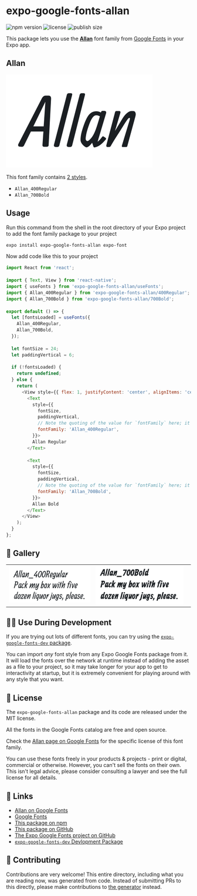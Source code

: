 # expo-google-fonts-allan

![npm version](https://flat.badgen.net/npm/v/expo-google-fonts-allan)
![license](https://flat.badgen.net/github/license/expo/google-fonts)
![publish size](https://flat.badgen.net/packagephobia/install/expo-google-fonts-allan)

This package lets you use the [**Allan**](https://fonts.google.com/specimen/Allan) font family from [Google Fonts](https://fonts.google.com/) in your Expo app.

## Allan

![Allan](./font-family.png)

This font family contains [2 styles](#-gallery).

- `Allan_400Regular`
- `Allan_700Bold`

## Usage

Run this command from the shell in the root directory of your Expo project to add the font family package to your project
```sh
expo install expo-google-fonts-allan expo-font
```

Now add code like this to your project
```js
import React from 'react';

import { Text, View } from 'react-native';
import { useFonts } from 'expo-google-fonts-allan/useFonts';
import { Allan_400Regular } from 'expo-google-fonts-allan/400Regular';
import { Allan_700Bold } from 'expo-google-fonts-allan/700Bold';

export default () => {
  let [fontsLoaded] = useFonts({
    Allan_400Regular,
    Allan_700Bold,
  });

  let fontSize = 24;
  let paddingVertical = 6;

  if (!fontsLoaded) {
    return undefined;
  } else {
    return (
      <View style={{ flex: 1, justifyContent: 'center', alignItems: 'center' }}>
        <Text
          style={{
            fontSize,
            paddingVertical,
            // Note the quoting of the value for `fontFamily` here; it expects a string!
            fontFamily: 'Allan_400Regular',
          }}>
          Allan Regular
        </Text>

        <Text
          style={{
            fontSize,
            paddingVertical,
            // Note the quoting of the value for `fontFamily` here; it expects a string!
            fontFamily: 'Allan_700Bold',
          }}>
          Allan Bold
        </Text>
      </View>
    );
  }
};

```

## 🔡 Gallery


||||
|-|-|-|
|![Allan_400Regular](.//400Regular/Allan_400Regular.ttf.png)|![Allan_700Bold](.//700Bold/Allan_700Bold.ttf.png)|||


## 👩‍💻 Use During Development

If you are trying out lots of different fonts, you can try using the [`expo-google-fonts-dev` package](https://github.com/freeboub/google-fonts/tree/master/font-packages/dev#readme).

You can import *any* font style from any Expo Google Fonts package from it. It will load the fonts
over the network at runtime instead of adding the asset as a file to your project, so it may take longer
for your app to get to interactivity at startup, but it is extremely convenient
for playing around with any style that you want.

## 📖 License

The `expo-google-fonts-allan` package and its code are released under the MIT license.

All the fonts in the Google Fonts catalog are free and open source.

Check the [Allan page on Google Fonts](https://fonts.google.com/specimen/Allan) for the specific license of this font family.

You can use these fonts freely in your products & projects - print or digital, commercial or otherwise. However, you can't sell the fonts on their own. This isn't legal advice, please consider consulting a lawyer and see the full license for all details.

## 🔗 Links

- [Allan on Google Fonts](https://fonts.google.com/specimen/Allan)
- [Google Fonts](https://fonts.google.com/)
- [This package on npm](https://www.npmjs.com/package/expo-google-fonts-allan)
- [This package on GitHub](https://github.com/freeboub/google-fonts/tree/master/font-packages/allan)
- [The Expo Google Fonts project on GitHub](https://github.com/freeboub/google-fonts)
- [`expo-google-fonts-dev` Devlopment Package](https://github.com/freeboub/google-fonts/tree/master/font-packages/dev)

## 🤝 Contributing

Contributions are very welcome! This entire directory, including what you are reading now, was generated from code. Instead of submitting PRs to this directly, please make contributions to [the generator](https://github.com/freeboub/google-fonts/tree/master/packages/generator) instead.
